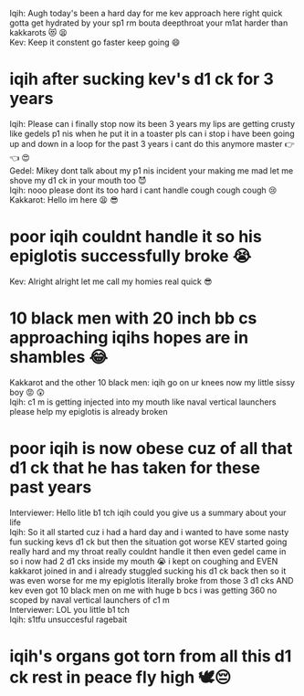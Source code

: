 Iqih: Augh today's been a hard day for me kev approach here right quick gotta get hydrated by your sp1 rm bouta deepthroat your m1at harder than kakkarots :heart_eyes_cat: :tired_face:   
Kev: Keep it constent go faster keep going :smile:   

# iqih after sucking kev's d1 ck for 3 years

Iqih: Please can i finally stop now its been 3 years my lips are getting crusty like gedels p1 nis when he put it in a toaster pls can i stop i have been going up and down in a loop for the past 3 years i cant do this anymore master :point_right: :point_left: :heart_eyes:  
Gedel: Mikey dont talk about my p1 nis incident your making me mad let me shove my d1 ck in your mouth too :smiling_imp:  
Iqih: nooo please dont its too hard i cant handle cough cough cough :cry:  
Kakkarot: Hello im here :tired_face: :sunglasses:  

# poor iqih couldnt handle it so his epiglotis successfully broke :sob: 

Kev: Alright alright let me call my homies real quick :sunglasses:  

# 10 black men with 20 inch bb cs approaching iqihs hopes are in shambles :joy:  

Kakkarot and the other 10 black men: iqih go on ur knees now my little sissy boy :rage: :astonished:  
Iqih: c1 m is getting injected into my mouth like naval vertical launchers please help my epiglotis is already broken  
# poor iqih is now obese cuz of all that d1 ck that he has taken for these past years

Interviewer: Hello litle b1 tch iqih could you give us a summary about your life  
Iqih: So it all started cuz i had a hard day and i wanted to have some nasty fun sucking kevs d1 ck but then the situation got worse KEV started going really hard and my throat really couldnt handle it then even gedel came in so i now had 2 d1 cks inside my mouth :sob: i kept on coughing and EVEN kakkarot joined in and i already stuggled sucking his d1 ck back then so it was even worse for me my epiglotis literally broke from those 3 d1 cks AND kev even got 10 black men on me with huge b bcs i was getting 360 no scoped by naval vertical launchers of c1 m  
Interviewer: LOL you little b1 tch  
Iqih: s1tfu unsuccesful ragebait  

# iqih's organs got torn from all this d1 ck rest in peace fly high 🕊😔
